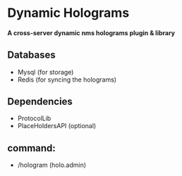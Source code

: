 # Dynamic Holograms
#### A cross-server dynamic nms holograms plugin & library

## Databases
 - Mysql (for storage)
 - Redis (for syncing the holograms)

## Dependencies
 - ProtocolLib
 - PlaceHoldersAPI (optional)

## command:
 - /hologram (holo.admin)
